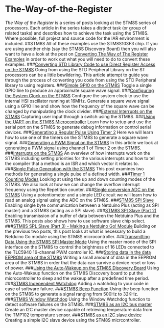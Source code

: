 # The-Way-of-the-Register
*The Way of the Register* is a series of posts looking at the STM8S series of processors. Each article in the series takes a distinct task (or group of related tasks) and describes how to achieve the task using the STM8S. Where possible, full project and source code for the IAR environment is included.
##STM8S
All of these examples use the STM8S103F3 chip.  If you are using another chip (say the STM8S Discovery Board) then you will also want to have a look at the post on [Converting The Way of The Register Examples](http://blog.mark-stevens.co.uk/?p=664) in order to work out what you will need to do to convert these examples.
###[Converting STD Library Code to use Direct Register Access on the STM8S](http://blog.mark-stevens.co.uk/?p=526)
Going from using the STD Peripheral Library on the ST processors can be a little bewildering.  This article attempt to guide you through the process of converting you code from using the STD Peripheral library to using registers.
###[Simple GPIO on the STM8S](http://blog.mark-stevens.co.uk/?p=533)
Toggle a single GPIO line to produce an approximate square wave signal.
###[Configuring the System Clock on the STM8S](http://blog.mark-stevens.co.uk/?p=568)
Configure the system clock to use the internal HSI oscillator running at 16MHz.  Generate a square wave signal using a GPIO line and show how the frequency of the square wave can be changed by manipulating the clock divider.
###[External Interrupts on the STM8S](http://blog.mark-stevens.co.uk/?p=601)
Capturing user input through a switch using the STM8S.
###[Using the UART on the STM8S Microcontroller](http://blog.mark-stevens.co.uk/?p=625)
Learn how to setup and use the serial port on the STM8S to generate debug information or control serial devices.
###[Generating a Regular Pulse Using Timer 2](http://blog.mark-stevens.co.uk/?p=635)
Here we will learn how to use one of the timers on the STM8S to generate a square wave signal.
###[Generating a PWM Signal on the STM8S](http://blog.mark-stevens.co.uk/?p=645)
In this article we look at generating a PWM signal using channel 1 of Timer 2 on the STM8S.
###[Interrupts on the STM8S](http://blog.mark-stevens.co.uk/?p=682)
An overview of how interrupts work on the STM8S including setting priorities for the various interrupts and how to tell the compiler that a method is an ISR and which vector it relates to.
###[Single Pulse Generation with the STM8S](http://blog.mark-stevens.co.uk/?p=699)
This post examines two methods for generating a single pulse of a defined width.
###[Timer 1 Counting Modes](http://blog.mark-stevens.co.uk/?p=715)
Looking at using the up and down counting modes of the STM8S.  We also look at how we can change the overflow interrupt frequency using the Repetition counter.
###[Single conversion ADC on the STM8S](http://blog.mark-stevens.co.uk/?p=725)
Using a potentiometer and a simple LED circuit we will learn how to read an analog signal using the ADC on the STM8S.
###[STM8S SPI Slave](http://blog.mark-stevens.co.uk/?p=791)
Enabling single byte communication between a Netduino Plus (acting as SPI master) and a STM8S (acting as a SPI slave).
###[STM8S SPI Slave (Part 2)](http://blog.mark-stevens.co.uk/?p=800)
Enabling transmission of a buffer of data between the Netduino Plus and the STM8S.  This posts also shows how to use software slave chip select.
###[STM8S SPL Slave (Part 3) - Making a Netduino Go! Module](http://blog.mark-stevens.co.uk/?p=812)
Building on the previous two posts, this post looks at what is necessary to build a Netduino Go module using the STM8S microcontroller.
###[Transmitting Data Using the STM8S SPI Master Mode](http://blog.mark-stevens.co.uk/?p=976)
Using the master mode of the SPI interface on the STM8S to control the brightness of 16 LEDs connected to the TLC5940 16-channel PWM controller IC.
###[Storing data in the data EEPROM area of the STM8S](http://blog.mark-stevens.co.uk/2013/09/storing-data-eeprom-stm8s/)
Writing a small amount of data in the EEPROM area of the STM8S in order that the data can survive a device reset or loss of power.
###[Using the Auto-Wakeup on the STM8S Discovery Board](http://blog.mark-stevens.co.uk/2014/06/auto-wakeup-stm8s/)
Using the Auto-Wakeup function on the STM8S Discovery board to put the microcontroller to sleep and the wakeup after a predefined time period.
###[STM8S Independent Watchdog](http://blog.mark-stevens.co.uk/2014/06/stm8s-independent-watchdog/)
Adding a watchdog to your code in case of software failure.
###[STM8S Beep Function](http://blog.mark-stevens.co.uk/2014/07/stm8s-beep-function/)
Using the beep function on the STM8S to generate a signal ranging from 500Hz to 32KHz.
###[STM8S Window Watchdog](http://blog.mark-stevens.co.uk/2014/07/window-watchdog/)
Using the Window Watchdog function to detect software failures on the STM8S.
###[STM8S as an I2C bus master](http://blog.mark-stevens.co.uk/2015/05/stm8s-i2c-master-devices/)
Create an I2C master device capable of retrieving temperature data from the TMP102 temperature sensor.
###[STM8S as an I2C slave device](http://blog.mark-stevens.co.uk/2015/05/stm8s-i2c-slave-device/)
Creating a simple I2C slave device using the STM8S micrcontroller.
